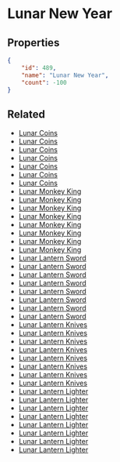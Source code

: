 # Lunar New Year

<no description available>

## Properties

```json
{
    "id": 489,
    "name": "Lunar New Year",
    "count": -100
}
```

## Related

- [Lunar Coins](../items/15441-lunar-coins.md)
- [Lunar Coins](../items/15442-lunar-coins.md)
- [Lunar Coins](../items/15443-lunar-coins.md)
- [Lunar Coins](../items/15444-lunar-coins.md)
- [Lunar Coins](../items/15445-lunar-coins.md)
- [Lunar Coins](../items/15446-lunar-coins.md)
- [Lunar Coins](../items/15447-lunar-coins.md)
- [Lunar Monkey King](../items/15448-lunar-monkey-king.md)
- [Lunar Monkey King](../items/15449-lunar-monkey-king.md)
- [Lunar Monkey King](../items/15450-lunar-monkey-king.md)
- [Lunar Monkey King](../items/15451-lunar-monkey-king.md)
- [Lunar Monkey King](../items/15452-lunar-monkey-king.md)
- [Lunar Monkey King](../items/15453-lunar-monkey-king.md)
- [Lunar Monkey King](../items/15454-lunar-monkey-king.md)
- [Lunar Monkey King](../items/15455-lunar-monkey-king.md)
- [Lunar Lantern Sword](../items/15456-lunar-lantern-sword.md)
- [Lunar Lantern Sword](../items/15457-lunar-lantern-sword.md)
- [Lunar Lantern Sword](../items/15458-lunar-lantern-sword.md)
- [Lunar Lantern Sword](../items/15459-lunar-lantern-sword.md)
- [Lunar Lantern Sword](../items/15460-lunar-lantern-sword.md)
- [Lunar Lantern Sword](../items/15461-lunar-lantern-sword.md)
- [Lunar Lantern Sword](../items/15462-lunar-lantern-sword.md)
- [Lunar Lantern Sword](../items/15463-lunar-lantern-sword.md)
- [Lunar Lantern Knives](../items/15464-lunar-lantern-knives.md)
- [Lunar Lantern Knives](../items/15465-lunar-lantern-knives.md)
- [Lunar Lantern Knives](../items/15466-lunar-lantern-knives.md)
- [Lunar Lantern Knives](../items/15467-lunar-lantern-knives.md)
- [Lunar Lantern Knives](../items/15468-lunar-lantern-knives.md)
- [Lunar Lantern Knives](../items/15469-lunar-lantern-knives.md)
- [Lunar Lantern Knives](../items/15470-lunar-lantern-knives.md)
- [Lunar Lantern Knives](../items/15471-lunar-lantern-knives.md)
- [Lunar Lantern Lighter](../items/15472-lunar-lantern-lighter.md)
- [Lunar Lantern Lighter](../items/15473-lunar-lantern-lighter.md)
- [Lunar Lantern Lighter](../items/15474-lunar-lantern-lighter.md)
- [Lunar Lantern Lighter](../items/15475-lunar-lantern-lighter.md)
- [Lunar Lantern Lighter](../items/15476-lunar-lantern-lighter.md)
- [Lunar Lantern Lighter](../items/15477-lunar-lantern-lighter.md)
- [Lunar Lantern Lighter](../items/15478-lunar-lantern-lighter.md)
- [Lunar Lantern Lighter](../items/15479-lunar-lantern-lighter.md)

